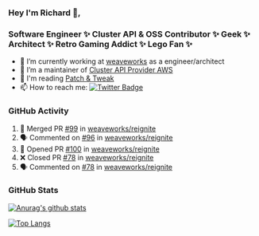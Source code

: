 ### Hey I'm Richard 👋, 

<h3 align="left">Software Engineer ✨ Cluster API & OSS Contributor ✨ Geek ✨ Architect ✨ Retro Gaming Addict ✨ Lego Fan ✨</h3>

- 🔭 I’m currently working at [weaveworks](https://github.com/weaveworks) as a engineer/architect
- 👯 I’m a maintainer of [Cluster API Provider AWS](https://github.com/kubernetes-sigs/cluster-api-provider-aws)
- 💬 I'm reading [Patch & Tweak](https://bjooks.com/products/patch-tweak-exploring-modular-synthesis)
- 📫 How to reach me: [![Twitter Badge](https://img.shields.io/badge/-@fruit_case-00acee?style=flat&logo=Twitter&logoColor=white)](https://twitter.com/intent/follow?screen_name=fruit_case "Follow on Twitter")

### GitHub Activity 

<!--START_SECTION:activity-->
1. 🎉 Merged PR [#99](https://github.com/weaveworks/reignite/pull/99) in [weaveworks/reignite](https://github.com/weaveworks/reignite)
2. 🗣 Commented on [#96](https://github.com/weaveworks/reignite/issues/96) in [weaveworks/reignite](https://github.com/weaveworks/reignite)
3. 💪 Opened PR [#100](https://github.com/weaveworks/reignite/pull/100) in [weaveworks/reignite](https://github.com/weaveworks/reignite)
4. ❌ Closed PR [#78](https://github.com/weaveworks/reignite/pull/78) in [weaveworks/reignite](https://github.com/weaveworks/reignite)
5. 🗣 Commented on [#78](https://github.com/weaveworks/reignite/issues/78) in [weaveworks/reignite](https://github.com/weaveworks/reignite)
<!--END_SECTION:activity-->

### GitHub Stats

[![Anurag's github stats](https://github-readme-stats.vercel.app/api?username=richardcase&count_private=true&show_icons=true)](https://github.com/anuraghazra/github-readme-stats)

[![Top Langs](https://github-readme-stats.vercel.app/api/top-langs/?username=richardcase&hide=html&layout=compact)](https://github.com/anuraghazra/github-readme-stats)
